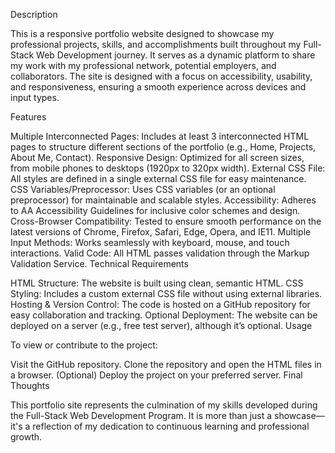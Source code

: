 
Description

This is a responsive portfolio website designed to showcase my professional projects, skills, and accomplishments built throughout my Full-Stack Web Development journey. It serves as a dynamic platform to share my work with my professional network, potential employers, and collaborators. The site is designed with a focus on accessibility, usability, and responsiveness, ensuring a smooth experience across devices and input types.

Features

Multiple Interconnected Pages: Includes at least 3 interconnected HTML pages to structure different sections of the portfolio (e.g., Home, Projects, About Me, Contact).
Responsive Design: Optimized for all screen sizes, from mobile phones to desktops (1920px to 320px width).
External CSS File: All styles are defined in a single external CSS file for easy maintenance.
CSS Variables/Preprocessor: Uses CSS variables (or an optional preprocessor) for maintainable and scalable styles.
Accessibility: Adheres to AA Accessibility Guidelines for inclusive color schemes and design.
Cross-Browser Compatibility: Tested to ensure smooth performance on the latest versions of Chrome, Firefox, Safari, Edge, Opera, and IE11.
Multiple Input Methods: Works seamlessly with keyboard, mouse, and touch interactions.
Valid Code: All HTML passes validation through the Markup Validation Service.
Technical Requirements

HTML Structure: The website is built using clean, semantic HTML.
CSS Styling: Includes a custom external CSS file without using external libraries.
Hosting & Version Control: The code is hosted on a GitHub repository for easy collaboration and tracking.
Optional Deployment: The website can be deployed on a server (e.g., free test server), although it’s optional.
Usage

To view or contribute to the project:

Visit the GitHub repository.
Clone the repository and open the HTML files in a browser.
(Optional) Deploy the project on your preferred server.
Final Thoughts

This portfolio site represents the culmination of my skills developed during the Full-Stack Web Development Program. It is more than just a showcase—it's a reflection of my dedication to continuous learning and professional growth.

